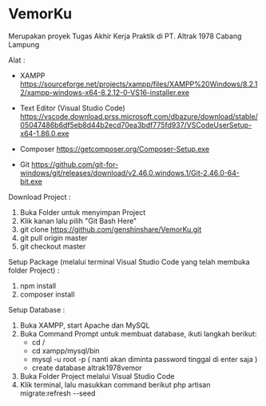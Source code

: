 # VemorKu
Merupakan proyek Tugas Akhir Kerja Praktik di PT. Altrak 1978 Cabang Lampung

Alat :
- XAMPP
  https://sourceforge.net/projects/xampp/files/XAMPP%20Windows/8.2.12/xampp-windows-x64-8.2.12-0-VS16-installer.exe

- Text Editor (Visual Studio Code)
  https://vscode.download.prss.microsoft.com/dbazure/download/stable/05047486b6df5eb8d44b2ecd70ea3bdf775fd937/VSCodeUserSetup-x64-1.86.0.exe

- Composer
  https://getcomposer.org/Composer-Setup.exe

- Git
  https://github.com/git-for-windows/git/releases/download/v2.46.0.windows.1/Git-2.46.0-64-bit.exe

Download Project :
1. Buka Folder untuk menyimpan Project
2. Klik kanan lalu pilih "Git Bash Here"
3. git clone https://github.com/genshinshare/VemorKu.git
4. git pull origin master
5. git checkout master

Setup Package (melalui terminal Visual Studio Code yang telah membuka folder Project) :
1. npm install
2. composer install

Setup Database :
1. Buka XAMPP, start Apache dan MySQL
2. Buka Command Prompt untuk membuat database, ikuti langkah berikut:
   - cd /
   - cd xampp/mysql/bin
   - mysql -u root -p
   ( nanti akan diminta password tinggal di enter saja )
   - create database altrak1978vemor
3. Buka Folder Project melalui Visual Studio Code
4. Klik terminal, lalu masukkan command berikut
   php artisan migrate:refresh --seed
